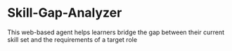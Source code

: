 # Skill-Gap-Analyzer
This web-based agent helps learners bridge the gap between their current skill set and the requirements of a target role
